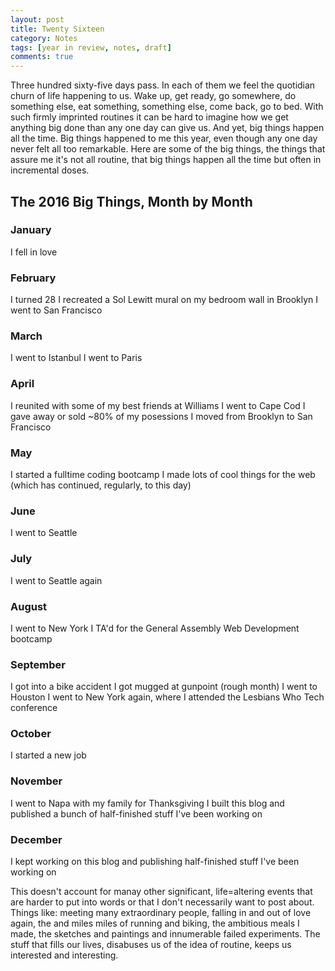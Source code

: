 ```yaml
---
layout: post
title: Twenty Sixteen
category: Notes
tags: [year in review, notes, draft]
comments: true
---
```


<p>Three hundred sixty-five days pass. In each of them we feel the quotidian churn of life happening to us. Wake up, get ready, go somewhere, do something else, eat something, something else, come back, go to bed. With such firmly imprinted routines it can be hard to imagine how we get anything big done than any one day can give us. And yet, big things happen all the time. Big things happened to me this year, even though any one day never felt all too remarkable. Here are some of the big things, the things that assure me it's not all routine, that big things happen all the time but often in incremental doses.</p>

<h2>The 2016 Big Things, Month by Month</h2>

<h3>January</h3>
 I fell in love

<h3>February</h3>
 I turned 28
 I recreated a Sol Lewitt mural on my bedroom wall in Brooklyn
 I went to San Francisco

<h3>March</h3>
 I went to Istanbul
 I went to Paris

<h3>April</h3>
 I reunited with some of my best friends at Williams
 I went to Cape Cod
 I gave away or sold ~80% of my posessions
 I moved from Brooklyn to San Francisco

<h3>May</h3>
 I started a fulltime coding bootcamp
 I made lots of cool things for the web (which has continued, regularly, to this day)

<h3>June </h3>
 I went to Seattle

<h3>July</h3>
 I went to Seattle again

<h3>August</h3>
 I went to New York
 I TA'd for the General Assembly Web Development bootcamp

<h3>September</h3>
 I got into a bike accident
 I got mugged at gunpoint (rough month)
 I went to Houston
 I went to New York again, where I attended the Lesbians Who Tech conference

<h3>October</h3>
 I started a new job

<h3>November</h3>
 I went to Napa with my family for Thanksgiving
 I built this blog and published a bunch of half-finished stuff I've been working on

<h3>December</h3>
I kept working on this blog and publishing half-finished stuff I've been working on

<br>
<p>This doesn't account for manay other significant, life=altering events that are harder to put into words or that I don't necessarily want to post about. Things like: meeting many extraordinary people, falling in and out of love again, the and miles miles of running and biking, the ambitious meals I made, the sketches and paintings and innumerable failed experiments. The stuff that fills our lives, disabuses us of the idea of routine, keeps us interested and interesting.</p>
